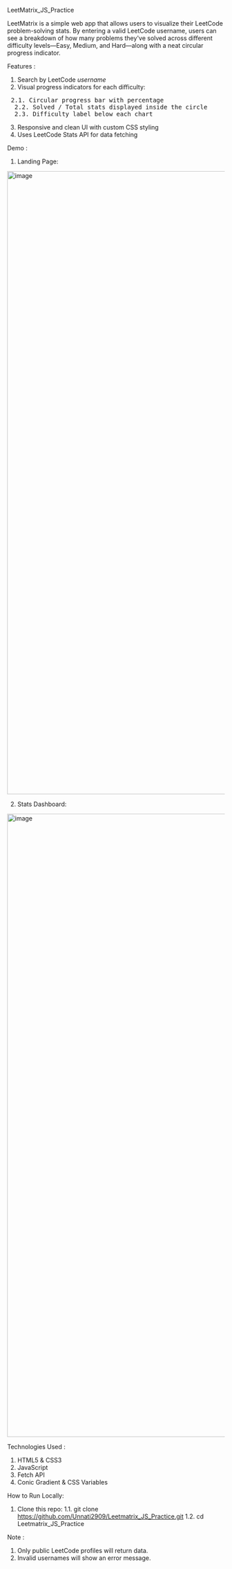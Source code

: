 LeetMatrix_JS_Practice

LeetMatrix is a simple web app that allows users to visualize their LeetCode problem-solving stats. By entering a valid LeetCode username, users can see a breakdown of how many problems they've solved across different difficulty levels—Easy, Medium, and Hard—along with a neat circular progress indicator.


Features : 
1. Search by LeetCode *username*
2. Visual progress indicators for each difficulty:
 <pre> 2.1. Circular progress bar with percentage
  2.2. Solved / Total stats displayed inside the circle
  2.3. Difficulty label below each chart </pre>
3. Responsive and clean UI with custom CSS styling
4. Uses LeetCode Stats API for data fetching


Demo : 
1. Landing Page:
<img width="1440" alt="image" src="https://github.com/user-attachments/assets/6c043d73-ba90-4cd2-a9a7-42e5fd07b51d" />

2. Stats Dashboard:
<img width="1440" alt="image" src="https://github.com/user-attachments/assets/06f347c9-4992-4eb3-b17f-d15e9667216f" />

Technologies Used : 
1. HTML5 & CSS3
2. JavaScript
3. Fetch API
4. Conic Gradient & CSS Variables

How to Run Locally: 
1. Clone this repo:
  1.1. git clone https://github.com/Unnati2909/Leetmatrix_JS_Practice.git
  1.2. cd Leetmatrix_JS_Practice

Note :
1. Only public LeetCode profiles will return data.
2. Invalid usernames will show an error message.
